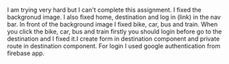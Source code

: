 I am trying very hard but I can't complete this assignment. I fixed the backgronud image. I also fixed home, destination and log in (link) in the nav bar. In front of the background image I fixed bike, car, bus and train. When you click the bike, car, bus and train firstly you should login before go to the destination and I fixed it.I create form in destination component and private route in destination component. For login I used google authentication from firebase app.  